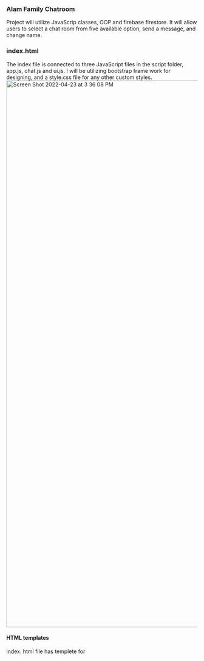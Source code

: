 ### Alam Family Chatroom
Project will utilize JavaScrip classes, OOP and firebase firestore. It will allow users to select a chat room from  five available option, send a message, and change name. 

### index.html
The index file is connected to three JavaScript files in the script folder, app.js, chat.js and ui.js.
I will be utilizing bootstrap frame work for designing, and a style.css file for any other custom styles. 
<img width="1440" alt="Screen Shot 2022-04-23 at 3 36 08 PM" src="https://user-images.githubusercontent.com/75461281/164984024-3381d52f-be49-4d37-be5c-f6d68c5e26d2.png">

#### HTML templates
index. html file has templete for  
